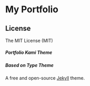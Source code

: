 # My Portfolio

## License
The MIT License (MIT)

##### Portfolio Kami Theme
##### Based on Type Theme

A free and open-source [Jekyll](http://jekyllrb.com) theme.
